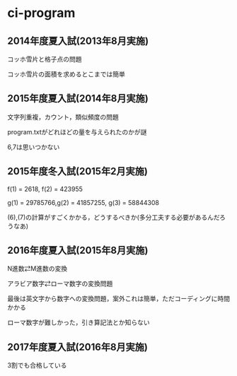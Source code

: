 # ci-program

## 2014年度夏入試(2013年8月実施)
コッホ雪片と格子点の問題

コッホ雪片の面積を求めるとこまでは簡単



## 2015年度夏入試(2014年8月実施)
文字列重複，カウント，類似頻度の問題

program.txtがどれほどの量を与えられたのかが謎

6,7は思いつかない

## 2015年度冬入試(2015年2月実施)
f(1) = 2618, f(2) = 423955

g(1) = 29785766,g(2) = 41857255, g(3) = 58844308

(6),(7)の計算がすごくかかる，どうするべきか(多分工夫する必要があるんだろうなあ)

## 2016年度夏入試(2015年8月実施)
N進数⇄M進数の変換

アラビア数字⇄ローマ数字の変換問題

最後は英文字から数字への変換問題，案外これは簡単，ただコーディングに時間かかる

ローマ数字が難しかった，引き算記法とか知らない

## 2017年度夏入試(2016年8月実施)
3割でも合格している
